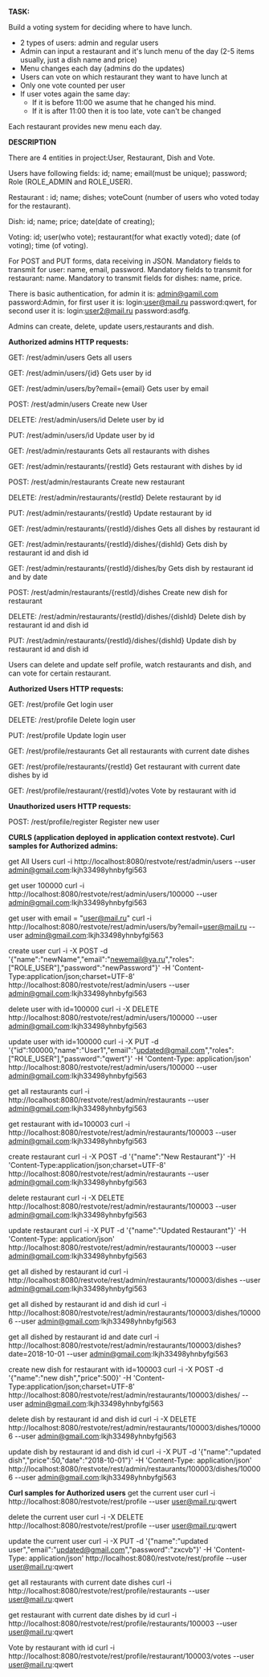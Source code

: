 **TASK:**

Build a voting system for deciding where to have lunch.

 * 2 types of users: admin and regular users
 * Admin can input a restaurant and it's lunch menu of the day (2-5 items usually, just a dish name and price)
 * Menu changes each day (admins do the updates)
 * Users can vote on which restaurant they want to have lunch at
 * Only one vote counted per user
 * If user votes again the same day:
    - If it is before 11:00 we asume that he changed his mind.
    - If it is after 11:00 then it is too late, vote can't be changed

Each restaurant provides new menu each day.

**DESCRIPTION**

There are 4 entities in project:User, Restaurant, Dish and Vote.

Users have following fields: id; name; email(must be unique); password; Role (ROLE_ADMIN and ROLE_USER).

Restaurant : id; name; dishes; voteCount (number of users who voted today for the restaurant).

Dish: id; name; price; date(date of creating);

Voting: id; user(who vote); restaurant(for what exactly voted); date (of voting); time (of voting).

For POST and PUT forms, data receiving in JSON. Mandatory fields to transmit for user: name, email, password. Mandatory fields to transmit for restaurant: name. Mandatory to transmit fields for dishes: name, price.

There is basic authentication, for admin it is: admin@gamil.com password:Admin, for first user it is: login:user@mail.ru password:qwert, for second user it is: login:user2@mail.ru password:asdfg.

Admins can create, delete, update users,restaurants and dish.

**Authorized admins HTTP requests:**

GET:    /rest/admin/users Gets all users

GET:    /rest/admin/users/{id} Gets user by id

GET:    /rest/admin/users/by?email={email} Gets user by email

POST:   /rest/admin/users Create new User

DELETE: /rest/admin/users/id Delete user by id

PUT:    /rest/admin/users/id Update user by id

GET:    /rest/admin/restaurants Gets all restaurants with dishes

GET:    /rest/admin/restaurants/{restId} Gets restaurant with dishes by id

POST:   /rest/admin/restaurants Create new restaurant

DELETE: /rest/admin/restaurants/{restId} Delete restaurant by id

PUT:    /rest/admin/restaurants/{restId} Update restaurant by id

GET:    /rest/admin/restaurants/{restId}/dishes Gets all dishes by restaurant id

GET:    /rest/admin/restaurants/{restId}/dishes/{dishId} Gets dish by restaurant id and dish id

GET:    /rest/admin/restaurants/{restId}/dishes/by Gets dish by restaurant id and by date

POST:   /rest/admin/restaurants/{restId}/dishes Create new dish for restaurant

DELETE: /rest/admin/restaurants/{restId}/dishes/{dishId} Delete dish by restaurant id and dish id

PUT:    /rest/admin/restaurants/{restId}/dishes/{dishId} Update dish by restaurant id and dish id

Users can delete and update self profile, watch restaurants and dish, and can vote for certain restaurant.

**Authorized Users HTTP requests:**

GET:    /rest/profile Get login user

DELETE: /rest/profile Delete login user

PUT:    /rest/profile Update login user

GET:    /rest/profile/restaurants Get all restaurants with current date dishes

GET:    /rest/profile/restaurants/{restId} Get restaurant with current date dishes by id

GET:    /rest/profile/restaurant/{restId}/votes Vote by restaurant with id

**Unauthorized users HTTP requests:**

POST:   /rest/profile/register Register new user

**CURLS
(application deployed in application context restvote).
Curl samples for Authorized admins:**

get All Users
curl -i http://localhost:8080/restvote/rest/admin/users --user admin@gmail.com:lkjh33498yhnbyfgi563

get user 100000
curl -i http://localhost:8080/restvote/rest/admin/users/100000 --user admin@gmail.com:lkjh33498yhnbyfgi563

get user with email = "user@mail.ru"
curl -i http://localhost:8080/restvote/rest/admin/users/by?email=user@mail.ru --user admin@gmail.com:lkjh33498yhnbyfgi563

create user
curl -i -X POST -d '{"name":"newName","email":"newemail@ya.ru","roles":["ROLE_USER"],"password":"newPassword"}' -H 'Content-Type:application/json;charset=UTF-8' http://localhost:8080/restvote/rest/admin/users --user admin@gmail.com:lkjh33498yhnbyfgi563

delete user with id=100000
curl -i -X DELETE http://localhost:8080/restvote/rest/admin/users/100000 --user admin@gmail.com:lkjh33498yhnbyfgi563

update user with id=100000
curl -i -X PUT -d '{"id":100000,"name":"User1","email":"updated@gmail.com","roles":["ROLE_USER"],"password":"qwert"}' -H 'Content-Type: application/json' http://localhost:8080/restvote/rest/admin/users/100000 --user admin@gmail.com:lkjh33498yhnbyfgi563

get all restaurants
curl -i http://localhost:8080/restvote/rest/admin/restaurants --user admin@gmail.com:lkjh33498yhnbyfgi563

get restaurant with id=100003
curl -i http://localhost:8080/restvote/rest/admin/restaurants/100003 --user admin@gmail.com:lkjh33498yhnbyfgi563

create restaurant
curl -i -X POST -d '{"name":"New Restaurant"}' -H 'Content-Type:application/json;charset=UTF-8' http://localhost:8080/restvote/rest/admin/restaurants --user admin@gmail.com:lkjh33498yhnbyfgi563

delete restaurant
curl -i -X DELETE http://localhost:8080/restvote/rest/admin/restaurants/100003 --user admin@gmail.com:lkjh33498yhnbyfgi563

update restaurant
curl -i -X PUT -d '{"name":"Updated Restaurant"}' -H 'Content-Type: application/json' http://localhost:8080/restvote/rest/admin/restaurants/100003 --user admin@gmail.com:lkjh33498yhnbyfgi563

get all dished by restaurant id
curl -i http://localhost:8080/restvote/rest/admin/restaurants/100003/dishes --user admin@gmail.com:lkjh33498yhnbyfgi563

get all dished by restaurant id and dish id
curl -i http://localhost:8080/restvote/rest/admin/restaurants/100003/dishes/100006 --user admin@gmail.com:lkjh33498yhnbyfgi563

get all dished by restaurant id and date
curl -i http://localhost:8080/restvote/rest/admin/restaurants/100003/dishes?date=2018-10-01 --user admin@gmail.com:lkjh33498yhnbyfgi563

create new dish for restaurant with id=100003
curl -i -X POST -d '{"name":"new dish","price":500}' -H 'Content-Type:application/json;charset=UTF-8' http://localhost:8080/restvote/rest/admin/restaurants/100003/dishes/ --user admin@gmail.com:lkjh33498yhnbyfgi563

delete dish by restaurant id and dish id
curl -i -X DELETE http://localhost:8080/restvote/rest/admin/restaurants/100003/dishes/100006 --user admin@gmail.com:lkjh33498yhnbyfgi563

update dish by restaurant id and dish id
curl -i -X PUT -d '{"name":"updated dish","price":50,"date":"2018-10-01"}' -H 'Content-Type: application/json' http://localhost:8080/restvote/rest/admin/restaurants/100003/dishes/100006 --user admin@gmail.com:lkjh33498yhnbyfgi563

**Curl samples for Authorized users**
get the current user
curl -i http://localhost:8080/restvote/rest/profile --user user@mail.ru:qwert

delete the current user
curl -i -X DELETE http://localhost:8080/restvote/rest/profile --user user@mail.ru:qwert

update the current user
curl -i -X PUT -d '{"name":"updated user","email":"updated@gmail.com","password":"zxcvb"}' -H 'Content-Type: application/json' http://localhost:8080/restvote/rest/profile --user user@mail.ru:qwert

get all restaurants with current date dishes
curl -i http://localhost:8080/restvote/rest/profile/restaurants --user user@mail.ru:qwert

get restaurant with current date dishes by id
curl -i http://localhost:8080/restvote/rest/profile/restaurants/100003 --user user@mail.ru:qwert

Vote by restaurant with id
curl -i http://localhost:8080/restvote/rest/profile/restaurant/100003/votes  --user user@mail.ru:qwert